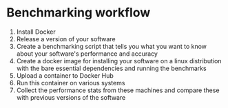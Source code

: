 Benchmarking workflow
======

1) Install Docker
2) Release a version of your software
3) Create a benchmarking script that tells you what you want to know about your software's performance and accuracy
3) Create a docker image for installing your software on a linux distribution with the bare essential dependencies and running the benchmarks
4) Upload a container to Docker Hub
5) Run this container on various systems
6) Collect the performance stats from these machines and compare these with previous versions of the software

